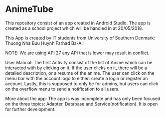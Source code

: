 # AnimeTube

This repository consist of an app created in Android Studio. 
The app is created as a school project which will be handled in at 20/05/2018.

This App is created by IT students from University of Southern Denmark:
Thuong Nha Buu Huynh
Farhad Ba-Ali

NOTE: 
We are using API 27 any API that is lower may result in conflict.

User Manual:
The first Activity consist of the list of Anime which can be interacted with by clicking on it. 
If the user clicks on it, there will be a detailed description, or a resume of the anime.
The user can click on the menu bar with the account logo to either: create a login or register an account.
Lastly, this is supposed to only be for admins, but users can click on the overflow menu to send a notification to all users.

More about the app:
The app is way incomplete and has only been focused on the three topics: Adapter, Database and Service(notification).
It is open for further development.
